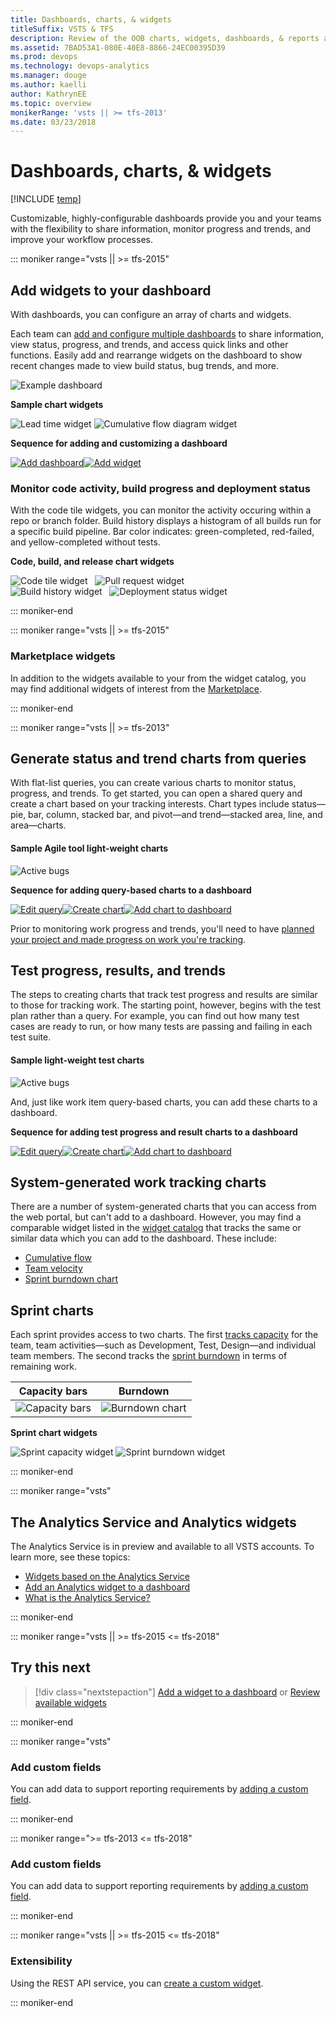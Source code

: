 ```yaml
---
title: Dashboards, charts, & widgets
titleSuffix: VSTS & TFS  
description: Review of the OOB charts, widgets, dashboards, & reports available to monitor status and trends in VSTS & Team Foundation Server (TFS)  
ms.assetid: 7BAD53A1-080E-40E8-8866-24EC00395D39
ms.prod: devops
ms.technology: devops-analytics
ms.manager: douge
ms.author: kaelli
author: KathrynEE
ms.topic: overview
monikerRange: 'vsts || >= tfs-2013'
ms.date: 03/23/2018
---
```


# Dashboards, charts, & widgets    

[!INCLUDE [temp](../_shared/vsts-tfs-header-17-15.md)] 

Customizable, highly-configurable dashboards provide you and your teams with the flexibility to share information, monitor progress and trends, and improve your workflow processes. 

::: moniker range="vsts || >= tfs-2015"

## Add widgets to your dashboard   

With dashboards, you can configure an array of charts and widgets. 

Each team can [add and configure multiple dashboards](dashboards.md) to share information, view status, progress, and trends, and access quick links and other functions. Easily add and rearrange widgets on the dashboard to show recent changes made to view build status, bug trends, and more. 

![Example dashboard](_img/dashboard-view-with-widgets.png)


**Sample chart widgets**  

![Lead time widget](_img/lead-time-control-chart.png) ![Cumulative flow diagram widget](_img/cfd-exampe-rolling-30-days.png)   

**Sequence for adding and customizing a dashboard**

[![Add dashboard](_img/gs-add-dashboard.png)](dashboards.md)[![Add widget](_img/gs-add-widget.png)](add-widget-to-dashboard.md) 



### Monitor code activity, build progress and deployment status

With the code tile widgets, you can monitor the activity occuring within a repo or branch folder. Build history displays a histogram of all builds run for a specific build pipeline. Bar color indicates: green-completed, red-failed, and yellow-completed without tests. 

**Code, build, and release chart widgets**  

![Code tile widget](_img/widget-code-tile.png)&nbsp;&nbsp;&nbsp;![Pull request widget](_img/widget-catalog-pull-request.png)  
![Build history widget](_img/widget-build-history-chart.png)&nbsp;&nbsp;&nbsp;![Deployment status widget](_img/widget-deployment-status.png)    

::: moniker-end

::: moniker range="vsts || >= tfs-2015"

### Marketplace widgets

In addition to the widgets available to your from the widget catalog, you may find additional widgets of interest from the [Marketplace](https://marketplace.visualstudio.com/search?term=webpage%20widget&target=VSTS&sortBy=Relevance).  

::: moniker-end

::: moniker range="vsts || >= tfs-2013"

<a id="monitor-progress">  </a>
## Generate status and trend charts from queries  

With flat-list queries, you can create various charts to monitor status, progress, and trends. To get started, you can open a shared query and create a chart based on your tracking interests. Chart types include status&mdash;pie, bar, column, stacked bar, and pivot&mdash;and trend&mdash;stacked area, line, and area&mdash;charts.   


#### Sample Agile tool light-weight charts   

![Active bugs](_img/gs-monitor-charts-active-bugs.png)   

**Sequence for adding query-based charts to a dashboard**   

[![Edit query](_img/gs-chart-query.png)](../../work/track/using-queries.md)[![Create chart](_img/gs-chart-create.png)](charts.md)[![Add chart to dashboard](_img/gs-chart-add-dashboard.png)](add-charts-to-dashboard.md#add-charts)   


Prior to monitoring work progress and trends, you'll need to have [planned your project and made progress on work you're tracking](../../work/backlogs/create-your-backlog.md). 


## Test progress, results, and trends  

The steps to creating charts that track test progress and results are similar to those for tracking work. The starting point, however, begins with the test plan rather than a query. For example, you can find out how many test cases are ready to run, or how many tests are passing and failing in each test suite. 

#### Sample light-weight test charts   

![Active bugs](_img/gs-monitor-test-charts.png)

And, just like work item query-based charts, you can add these charts to a dashboard.  

**Sequence for adding test progress and result charts to a dashboard**  

[![Edit query](_img/gs-chart-test-type.png)](../../test/track-test-status.md)[![Create chart](_img/gs-chart-create.png)](charts.md)[![Add chart to dashboard](_img/gs-chart-add-dashboard.png)](add-charts-to-dashboard.md#add-charts)



## System-generated work tracking charts 

There are a number of system-generated charts that you can access from the web portal, but can't add to a dashboard. However, you may find a comparable widget listed in the [widget catalog](widget-catalog.md) that tracks the same or similar data which you can add to the dashboard. These include: 


- [Cumulative flow](cumulative-flow.md)
- [Team velocity](team-velocity.md)
- [Sprint burndown chart](../../work/scrum/sprint-burndown.md)  


## Sprint charts     

Each sprint provides access to two charts. The first [tracks capacity](../../work/scrum/define-sprints.md) for the team, team activities&mdash;such as Development, Test, Design&mdash;and individual team members. The second tracks the [sprint burndown](../../work/scrum/sprint-burndown.md) in terms of remaining work. 

| Capacity bars | Burndown  |
|-------| ----- |
|![Capacity bars](../../work/scrum/_img/ALM_DS_CapacityBars_S.png) | ![Burndown chart](../../work/scrum/_img/ALM_DS_SprntBD_Chrt_S.png)  |


**Sprint chart widgets**  

 ![Sprint capacity widget](_img/widget-sprint-capacity.png)  ![Sprint burndown widget](_img/widget-sprint-burndown.png)   


::: moniker-end

::: moniker range="vsts"
 
## The Analytics Service and Analytics widgets
The Analytics Service is in preview and available to all VSTS accounts. To learn more, see these topics: 
- [Widgets based on the Analytics Service](../analytics/analytics-widgets-vsts.md)
- [Add an Analytics widget to a dashboard](../analytics/enable-analytics-velocity.md)
- [What is the Analytics Service?](../analytics/what-is-analytics.md)

::: moniker-end


::: moniker range="vsts || >= tfs-2015 <= tfs-2018"

## Try this next

> [!div class="nextstepaction"]
> [Add a widget to a dashboard](widget-catalog.md) 
> or
> [Review available widgets](widget-catalog.md) 

::: moniker-end

::: moniker range="vsts"
### Add custom fields
  
You can add data to support reporting requirements by [adding a custom field](../../organizations/settings/work/customize-process-field.md).   

::: moniker-end

::: moniker range=">= tfs-2013 <= tfs-2018"

### Add custom fields
  
You can add data to support reporting requirements by [adding a custom field](../../reference/add-modify-field.md).  

::: moniker-end

::: moniker range="vsts || >= tfs-2015 <= tfs-2018"
### Extensibility 

Using the REST API service, you can [create a custom widget](../../extend/develop/add-dashboard-widget.md). 
 
::: moniker-end


<!---
*   Incorporate data from other resources to an Excel report using PowerPivot.
    PowerPivot for Excel 2010 is a data analysis add-in for Microsoft Excel 2010. By using this add-in, you can generate reports that combine data from other data stores or databases with data from Team Foundation Server. For more information, see [Microsoft PowerPivot](https://msdn.microsoft.com/library/gg399131.aspx). 

*   Create an adapter to add new data types to the data warehouse (TFS).
    An adapter is a managed assembly that implements [IWarehouseAdapter](http://msdn.microsoft.com/library/microsoft.teamfoundation.adapter.iwarehouseadapter.aspx). An adapter uses the warehouse object model to interact with the TFS data warehouse. When an adapter adds data fields to the warehouse, it programmatically extends the schema that defines data that is moved to the warehouse. For more information, see [Data Warehouse Extensibility](http://msdn.microsoft.com/library/bb130342.aspx) and [How to: Create an Adapter](http://msdn.microsoft.com/library/bb286956.aspx). 

--> 

<!---
<a id="shared-queries">  </a>
#### Predefined shared queries   

| Area| Agile | Scrum | CMMI | 
|-------|-------| ----- | ---- |   
|Project | Product Backlog<br/>Product Planning | Product Backlog | Customer Requirements<br/>Open Requirements<br/>Product Requirements <br/> |  
|Sprint | Iteration Backlog<br/> | Sprint Backlog<br/>Unfinished Work<br/>Work in Progress | none defined <sup>1</sup> |  
|Bug | Active Bugs<br/>Bug Triage<br/>Resolved Bugs | none defined <sup>2</sup>| Active Bugs<br/>Resolved Bugs |  
|Test | Open Test Cases<br/>User Stories without Test Cases | Test Cases | Open Test Cases<br/>Test Tasks |  

1. Create sprint-specific queries by adding a filter clause ```Iteration Path=@CurrentIteration``` to an existing project status query.    
2. The Scrum process treats bugs the same as product backlog items, so no bug-specific queries are predefined. To monitor bugs, add a filter clause with ```Work Item Type=Bug```.   



-->

[excel-adhoc-query-report]: ../excel/create-status-and-trend-excel-reports.md
[add-a-team]: ../../organizations/settings/add-teams.md
[team-assets]: ../../organizations/settings/configure-team-settings.md
[add-team-members]: ../../organizations/settings/add-teams.md#add-team-members
[add-team-admin]: ../../organizations/settings/add-team-administrator.md
   

